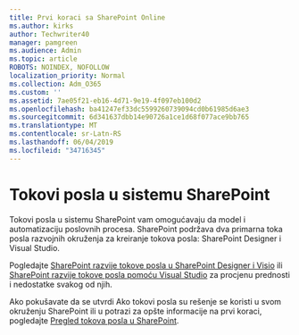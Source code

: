 ```yaml
---
title: Prvi koraci sa SharePoint Online
ms.author: kirks
author: Techwriter40
manager: pamgreen
ms.audience: Admin
ms.topic: article
ROBOTS: NOINDEX, NOFOLLOW
localization_priority: Normal
ms.collection: Adm_O365
ms.custom: ''
ms.assetid: 7ae05f21-eb16-4d71-9e19-4f097eb100d2
ms.openlocfilehash: ba41247ef33dc5599260739094cd0b61985d6ae3
ms.sourcegitcommit: 6d341637dbb14e90726a1ce1d68f077ace9bb765
ms.translationtype: MT
ms.contentlocale: sr-Latn-RS
ms.lasthandoff: 06/04/2019
ms.locfileid: "34716345"
---
```

# <a name="workflows-in-sharepoint"></a>Tokovi posla u sistemu SharePoint

Tokovi posla u sistemu SharePoint vam omogućavaju da model i automatizaciju poslovnih procesa. SharePoint podržava dva primarna toka posla razvojnih okruženja za kreiranje tokova posla: SharePoint Designer i Visual Studio. 

Pogledajte [SharePoint razvije tokove posla u SharePoint Designer i Visio](https://docs.microsoft.com/en-us/sharepoint/dev/general-development/develop-sharepoint-workflows-using-visual-studio) ili [SharePoint razvije tokove posla pomoću Visual Studio](https://docs.microsoft.com/en-us/sharepoint/dev/general-development/develop-sharepoint-workflows-using-visual-studio) za procjenu prednosti i nedostatke svakog od njih. 

Ako pokušavate da se utvrdi Ako tokovi posla su rešenje se koristi u svom okruženju SharePoint ili u potrazi za opšte informacije na prvi koraci, pogledajte [Pregled tokova posla u SharePoint](https://docs.microsoft.com/en-us/sharepoint/dev/general-development/get-started-with-workflows-in-sharepoint#overview-of-workflows-in-sharepoint).
